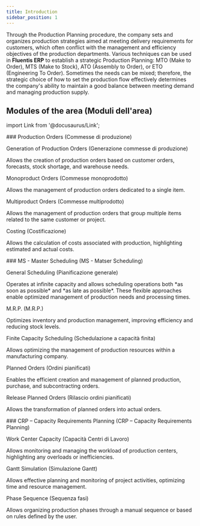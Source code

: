 ```yaml
---
title: Introduction
sidebar_position: 1
---
```


Through the Production Planning procedure, the company sets and organizes production strategies aimed at meeting delivery requirements for customers, which often conflict with the management and efficiency objectives of the production departments. Various techniques can be used in **Fluentis ERP** to establish a strategic Production Planning: MTO (Make to Order), MTS (Make to Stock), ATO (Assembly to Order), or ETO (Engineering To Order). Sometimes the needs can be mixed; therefore, the strategic choice of how to set the production flow effectively determines the company's ability to maintain a good balance between meeting demand and managing production supply.

## Modules of the area (Moduli dell'area)

import Link from '@docusaurus/Link';

<div className="cardContainer">
    <div className="card">
###     <Link to="/docs/planning/mps-master-production-scheduling/job-orders-intro">Production Orders (Commesse di produzione)</Link>
        <p><Link to="/docs/planning/mps-master-production-scheduling/job-order-creation" className="bold-link">Generation of Production Orders (Generazione commesse di produzione)</Link></p>
        <p>Allows the creation of production orders based on customer orders, forecasts, stock shortage, and warehouse needs.</p>
        <p><Link to="/docs/planning/mps-master-production-scheduling/production-job-orders/new-monoproduct-job-order" className="bold-link">Monoproduct Orders (Commesse monoprodotto)</Link></p>
        <p>Allows the management of production orders dedicated to a single item.</p>
        <p><Link to="/docs/planning/mps-master-production-scheduling/production-job-orders/new-multiproduct-job-order" className="bold-link">Multiproduct Orders (Commesse multiprodotto)</Link></p>
        <p>Allows the management of production orders that group multiple items related to the same customer or project.</p>
        <p><Link to="/docs/planning/mps-master-production-scheduling/production-job-orders/valorization" className="bold-link">Costing (Costificazione)</Link></p>
        <p>Allows the calculation of costs associated with production, highlighting estimated and actual costs.</p>
    </div>
</div>
<div className="cardContainer">
    <div className="card">
###     <Link to="/docs/planning/ms-master-scheduling/ms-master-scheduling-intro">MS - Master Scheduling (MS - Matser Scheduling)</Link>
        <p><Link to="/docs/planning/ms-master-scheduling/general-schedule" className="bold-link">General Scheduling (Pianificazione generale)</Link></p>
        <p>Operates at infinite capacity and allows scheduling operations both *as soon as possible* and *as late as possible*. These flexible approaches enable optimized management of production needs and processing times.</p>
        <p><Link to="/docs/planning/ms-master-scheduling/mrp" className="bold-link">M.R.P. (M.R.P.)</Link></p>
        <p> Optimizes inventory and production management, improving efficiency and reducing stock levels.</p>
        <p><Link to="/docs/planning/ms-master-scheduling/finite-capacityscheduling" className="bold-link">Finite Capacity Scheduling (Schedulazione a capacità finita)</Link></p>
        <p>Allows optimizing the management of production resources within a manufacturing company.</p>
        <p><Link to="/docs/planning/ms-master-scheduling/planned-orders/new-planned-order" className="bold-link">Planned Orders (Ordini pianificati)</Link></p>
        <p>Enables the efficient creation and management of planned production, purchase, and subcontracting orders.</p>
        <p><Link to="/docs/planning/ms-master-scheduling/planned-orders/procedures/release-planned-orders" className="bold-link">Release Planned Orders (Rilascio ordini pianificati)</Link></p>
        <p>Allows the transformation of planned orders into actual orders.</p>    
    </div> 
</div> 
<div className="cardContainer">
    <div className="card">
###     <Link to="/docs/planning/capacity-requirements-planning/capacity-requirements-planning-intro">CRP – Capacity Requirements Planning (CRP – Capacity Requirements Planning)</Link>
        <p><Link to="/docs/planning/capacity-requirements-planning/work-center-capacity" className="bold-link">Work Center Capacity (Capacità Centri di Lavoro)</Link></p>
        <p>Allows monitoring and managing the workload of production centers, highlighting any overloads or inefficiencies.</p>
        <p><Link to="/docs/planning/capacity-requirements-planning/gantt-visualization/gantt-visualization-intro" className="bold-link">Gantt Simulation (Simulazione Gantt)</Link></p>
        <p>Allows effective planning and monitoring of project activities, optimizing time and resource management.</p>
        <p><Link to="/docs/planning/capacity-requirements-planning/phase-sequences/phase-sequence-topdown" className="bold-link">Phase Sequence (Sequenza fasi)</Link></p>
        <p>Allows organizing production phases through a manual sequence or based on rules defined by the user.</p>
    </div>
</div>
